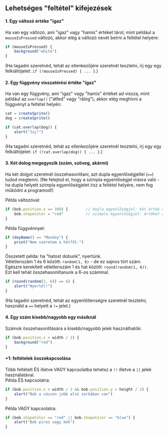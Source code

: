 ## Lehetséges "feltétel" kifejezések

#### 1. Egy változó értéke "igaz"

Ha van egy változó, ami "igaz" vagy "hamis" értéket tárol, mint például a `mouseIsPressed` változó, akkor elég a változó nevét beírni a feltétel helyére:  
```JavaScript
if (mouseIsPressed) {
    background("white")
}
```

(Ha tagadni szeretnéd, tehát az ellenkezőjére szeretnél tesztelni, írj egy egy felkiáltójelet: `if (!mouseIsPressed) { ... }`.)  

#### 2. Egy függvény visszatérési értéke "igaz"
Ha van egy függvény, ami "igaz" vagy "hamis" értéket ad vissza, mint például az `overlap()` ("átfed" vagy "rálóg"), akkor elég meghívni a függvényt a feltétel helyén:  
```JavaScript
cat = createSprite()
dog = createSprite()

if (cat.overlap(dog)) {
    alert("Juj!")
}
```

(Ha tagadni szeretnéd, tehát az ellenkezőjére szeretnél tesztelni, írj egy egy felkiáltójelet: `if (!cat.overlap(dog)) { ... }`.)

#### 3. Két dolog megegyezik (szám, szöveg, akármi)

Ha két dolgot szeretnél összehasonlítani, azt dupla egyenlőségjellel (`==`) tudod megtenni. (Ne felejtsd el, hogy a szimpla egyenlőségjel másra való - ha dupla helyett szimpla egyenlőségjelet írsz a feltétel helyére, nem fog működni a programod!)  

Példa változóval:  
```JavaScript
if (bob.position.x == 300) {        // dupla egyenlőségjel: két érték összehasonlítása
    bob.shapeColor = "red"          // szimpla egyenlőségjel: értéket adunk egy változónak
}
```

Példa függvénnyel:  
```JavaScript
if (dayName() == "Monday") {
    print("Nem szeretem a hétfőt.")
}
```

Összetett példa: ha "hatost dobunk", nyertünk.  
Véletlenszám 1 és 6 között: `random(1, 6)` - de ez sajnos tört szám.  
Egészre kerekített véletlenszám 1 és hat között: `round(random(1, 6))`.  
Ezt kell tehát összehasonlítanunk a 6-os számmal.  
```JavaScript
if (round(random(1, 6)) == 6) {
    alert("Nyertél!")
}
```

(Ha tagadni szeretnéd, tehát az egyenlőtlenségre szeretnél tesztelni, használd a `==` helyett a `!=` jelet.)    

#### 4. Egy szám kisebb/nagyobb egy másiknál

Számok összehasonlítására a kisebb/nagyobb jelek használhatók:  
```JavaScript
if (bob.position.x > width / 2) {
    background("red")
}
```

#### +1: feltételek összekapcsolása

Több feltételt ÉS illetve VAGY kapcsolatba tehetsz a `!!` illetve a `||` jelek használatával.  
Példa ÉS kapcsolatra:  
```JavaScript
if (bob.position.x > width / 2 && bob.position.y > height / 2) {
    alert("Bob a vászon jobb alsó sarkában van")
}
```

Példa VAGY kapcsolatra:  
```JavaScript
if (bob.shapeColor == "red" || bob.shapeColor == "blue") {
    alert("Bob piros vagy kék")
}
```
